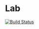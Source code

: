 # Lab

[![Build Status](https://travis-ci.org/Yeh-Chi-Chun/Lab.svg?branch=master)](https://travis-ci.org/Yeh-Chi-Chun/Lab)
